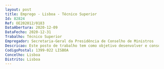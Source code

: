 ```yaml
--- 
layout: post
title: Emprego - Lisboa - Técnico Superior
Id: 82824
Ref: OE202012/0183
DataAbertura: 2020-12-09
DataFecho: 2020-12-31
Trabalho: Técnico Superior
Empregador: Secretaria-Geral da Presidência de Conselho de Ministros
Descricao: Este posto de trabalho tem como objetivo desenvolver e consolidar o Serviço Educativo da Secretaria Geral da Presidência do Conselho de Ministros. Principais atividades a desenvolver •	Identificação de Públicos Alvo •	Conceção e preparação de conteúdos •	Execução e monitorização do Programa de Serviço Educativo da SGPCM •	Realização de atividades de benchmarking junto de diferentes Serviços Educativos na Administração Pública e outros •	Dinamização de atividades de serviço educativo partilhadas entre entidades congéneres.
CodigoPostal: 1399-022 LISBOA
Concelho: Lisboa
Distrito: Lisboa
--- 
```

